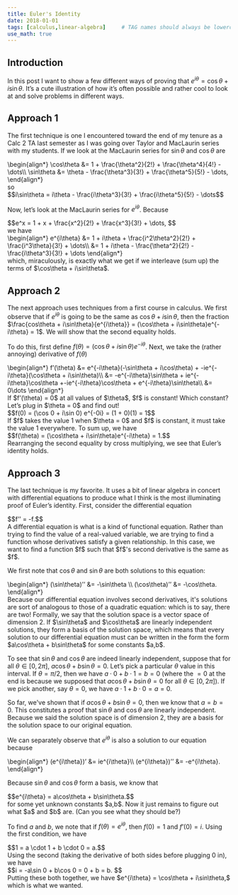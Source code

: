 ```yaml
---
title: Euler's Identity
date: 2018-01-01
tags: [calculus,linear-algebra]     # TAG names should always be lowercase
use_math: true
---
```

## Introduction
In this post I want to show a few different ways of proving that $e^{i\theta} = \cos\theta + i\sin\theta$. It’s a cute illustration of how it’s often possible and rather cool to look at and solve problems in different ways.

## Approach 1
The first technique is one I encountered toward the end of my tenure as a Calc 2 TA last semester as I was going over Taylor and MacLaurin series with my students. If we look at the MacLaurin series for $\sin \theta$ and $\cos\theta$ are
<div>
\begin{align*}
\cos\theta &= 1 + \frac{\theta^2}{2!} + \frac{\theta^4}{4!} - \dots\\
\sin\theta &= \theta - \frac{\theta^3}{3!} + \frac{\theta^5}{5!} - \dots,
\end{align*}
</div>
so
<div>
$$i\sin\theta = i\theta - \frac{i\theta^3}{3!} + \frac{i\theta^5}{5!} - \dots$$
</div>

Now, let’s look at the MacLaurin series for $e^{i\theta}$. Because
<div>
$$e^x = 1 + x + \frac{x^2}{2!} + \frac{x^3}{3!} + \dots, $$
</div>
we have
<div>
\begin{align*}
e^{i\theta} &= 1 + i\theta + \frac{i^2\theta^2}{2!} + \frac{i^3\theta}{3!} + \dots\\
&= 1 + i\theta - \frac{\theta^2}{2!} - \frac{i\theta^3}{3!} + \dots
\end{align*}
</div>
which, miraculously, is exactly what we get if we interleave (sum up) the terms of $\cos\theta + i\sin\theta$.

## Approach 2
The next approach uses techniques from a first course in calculus. We first observe that if $e^{i\theta}$ is going to be the same as $\cos\theta + i\sin\theta$, then the fraction
$\frac{cos\theta + i\sin\theta}{e^{i\theta}} = (\cos\theta + i\sin\theta)e^{-i\theta} = 1$. We will show that the second 
equality holds. 

To do this, first define
$f(\theta) = (\cos\theta + i\sin\theta)e^{-i\theta}$. Next, we take the (rather annoying) derivative of $f(\theta)$
<div>
\begin{align*}
f’(\theta) &= e^{-i\theta}(-\sin\theta + i\cos\theta) + -ie^{-i\theta}(\cos\theta + i\sin\theta)\\
&= -e^{-i\theta}\sin\theta + ie^{-i\theta}\cos\theta +-ie^{-i\theta}\cos\theta + e^{-i\theta}\sin\theta\\
&= 0\dots
\end{align*}
</div>
If $f’(\theta) = 0$ at all values of $\theta$, $f$ is constant! Which constant? Let’s plug in $\theta = 0$ and find out!
<div>
$$f(0) = (\cos 0 + i\sin 0) e^{-0i} = (1 + 0)(1) = 1$$
</div>
If $f$ takes the value 1 when $\theta = 0$ and $f$ is constant, it must take the value 1 everywhere. To sum up, we have
<div>
$$f(\theta) = (\cos\theta + i\sin\theta)e^{-i\theta} = 1.$$
</div>
Rearranging the second equality by cross multiplying, we see that 
Euler’s identity holds.

## Approach 3
The last technique is my favorite. It uses a bit of linear algebra in concert with differential equations to produce what I think is the most illuminating proof of Euler’s identity. First, consider the differential equation
<div>
$$f’’ = -f.$$
</div>
A differential equation is what is a kind of functional equation. 
Rather than trying to find the value of a real-valued variable,
we are trying to find a function whose derivatives satisfy a given relationship. In this case, we want to find a function $f$ such that
$f$'s second derivative is the same as $f$.

We first note that $\cos\theta$ and $\sin\theta$ are both solutions to this equation:
<div>
\begin{align*}
(\sin\theta)’’ &= -\sin\theta \\
(\cos\theta)’’ &= -\cos\theta.
\end{align*}
</div>
Because our differential equation involves second derivatives, it's 
solutions are sort of analogous to those of a quadratic equation: 
which is to say, there are two! Formally, we say that the solution 
space is a vector space of dimension 2. If $\sin\theta$ and 
$\cos\theta$ are linearly independent solutions, they form a basis 
of the solution space, which means that every solution to our 
differential equation must can be written in the form the form 
$a\cos\theta + b\sin\theta$ for some constants $a,b$. 

To see that $\sin\theta$ and $\cos\theta$ are indeed linearly 
independent, suppose that for all  $\theta \in [0,2\pi]$, 
$a\cos\theta + b\sin\theta = 0$. Let’s pick a particular $\theta$ 
value in this interval. If $\theta = \pi/2$, then we have
$a \cdot 0 + b \cdot 1 = b = 0$ (where the $=0$ at the end is 
because we supposed that $a\cos\theta + b\sin\theta = 0$ for all 
$\theta \in [0,2\pi]$). If we pick another, say $\theta = 0$, we 
have $a \cdot 1 + b \cdot 0 = a = 0.$

So far, we've shown that if $a\cos\theta + b\sin\theta = 0$, then 
we know that $a = b = 0$. This constitutes a proof that 
$\sin\theta$ and $\cos\theta$ are linearly independent. Because
we said the solution space is of dimension 2, they are a basis for 
the solution space to our original equation.

We can separately observe that $e^{i\theta}$ is also a solution to our equation because
<div>
\begin{align*}
(e^{i\theta})’ &= ie^{i\theta}\\
(e^{i\theta})’’ &= -e^{i\theta}.
\end{align*}
</div>

Because $\sin\theta$ and $\cos\theta$ form a basis, we know that
<div>
$$e^{i\theta} = a\cos\theta + b\sin\theta.$$
</div>
for some yet unknown constants $a,b$. Now it just remains to figure out what $a$ and $b$ are. (Can you see what they should be?) 

To find $a$ and $b$, we note that if $f(\theta) = e^{i\theta}$, 
then $f(0) = 1$ and $f’(0) = i$. Using the first condition, we have
<div>
$$1 = a \cdot 1 + b \cdot 0 = a.$$
</div>
Using the second (taking the derivative of both sides before plugging 0 in), we have
<div>
$$i = -a\sin 0 + b\cos 0 = 0 + b = b. $$
</div>
Putting these both together, we have
$e^{i\theta} = \cos\theta + i\sin\theta,$
which is what we wanted.
